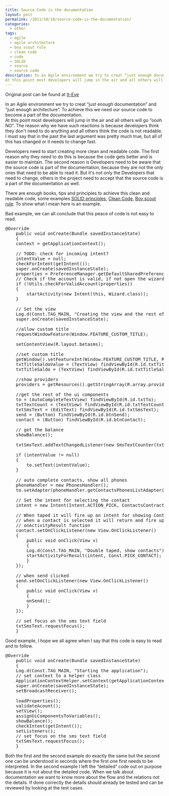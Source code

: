 ```yaml
---
title: Source Code is the documentation
layout: post
permalink: /2011/10/10/source-code-is-the-documentation/
categories:
  - other
tags:
  - agile
  - agile architecture
  - boy scout rule
  - clean code
  - code
  - SOLID
  - source
  - source code
description: In an Agile environment we try to creat “just enough documentation” and “just enough architecture”. To achieve this we need our source code to become a part of the documentation.  
At this point most developers will jump in the air and all others will go “oooh NO”. The reason why we have such reactions is because developers think they don't need to do anything and all others think the code is not readable. I must say that in the past the last argument was pretty much true, but all of this has changed or it needs to change fast. 
---
```

Original post can be found at [It-Eye][1]

In an Agile environment we try to creat “just enough documentation” and “just enough architecture”. To achieve this we need our source code to become a part of the documentation.  
At this point most developers will jump in the air and all others will go “oooh NO”. The reason why we have such reactions is because developers think they don't need to do anything and all others think the code is not readable. I must say that in the past the last argument was pretty much true, but all of this has changed or it needs to change fast. 

  
Developers need to start creating more clean and readable code. The first reason why they need to do this is because the code gets better and is easier to maintain. The second reason is Developers need to be aware that the source code is part of the documentation, because they are not the only ones that need to be able to read it. But it's not only the Developers that need to change, others in the project need to accept that the source code is a part of the documentation as well.

There are enough books, tips and principles to achieve this clean and readable code, some examples [SOLID principles][2], [Clean Code][3], [Boy scout rule][4]. To show what I mean here is an example.

Bad example, we can all conclude that this peace of code is not easy to read.

<pre class="brush: java; title: ; notranslate" title="">@Override
    public void onCreate(Bundle savedInstanceState)
    {
	context = getApplicationContext();

	// TODO: check for incoming intent?
	intentValue = null;
	checkForIntent(getIntent());
	super.onCreate(savedInstanceState);
	properties = PreferenceManager.getDefaultSharedPreferences(Beta_SMS.this);
	// Check if the account is valid, if not open the wizard (should happen only the first time you open the app
	if (!Utils.checkForValidAccount(properties))
	{
	    startActivity(new Intent(this, Wizard.class));
	}

	// Set the view
	Log.d(Const.TAG_MAIN, "Creating the view and the rest of the GUI.");
	super.onCreate(savedInstanceState);

	//allow custom title
	requestWindowFeature(Window.FEATURE_CUSTOM_TITLE);

	setContentView(R.layout.betasms);

	//set custom title
	getWindow().setFeatureInt(Window.FEATURE_CUSTOM_TITLE, R.layout.title);
	txtTitleSaldoValue = (TextView) findViewById(R.id.txtTitleSaldoValue);
	txtTitleSaldo = (TextView) findViewById(R.id.txtTitleSaldo);	

	//show providers
	providers = getResources().getStringArray(R.array.providers);

	//get the rest of the ui components
	to = (AutoCompleteTextView) findViewById(R.id.txtTo);
	txtTextCount = (TextView) findViewById(R.id.txtTextCount);
	txtSmsText = (EditText) findViewById(R.id.txtSmsText);
	send = (Button) findViewById(R.id.btnSend);
	contact = (Button) findViewById(R.id.btnContact);

	// get the balance
	showBalance();

	txtSmsText.addTextChangedListener(new SmsTextCounter(txtTextCount));

	if (intentValue != null)
	{
	    to.setText(intentValue);
	}

	// auto complete contacts, show all phones
	phoneHandler = new PhonesHandler();
	to.setAdapter(phoneHandler.getContactsPhonesListAdapter(getContentResolver(), this));

	// Set the intent for selecting the contact
	intent = new Intent(Intent.ACTION_PICK, ContactsContract.Contacts.CONTENT_URI);

	// When taped it will fire up an intent for showing Contacts,
	// when a contact is selected it will return and fire up
	// onActivityResult function
	contact.setOnClickListener(new View.OnClickListener()
	{
	    public void onClick(View v)
	    {
		Log.d(Const.TAG_MAIN, "Double taped, show contacts");
		startActivityForResult(intent, Const.PICK_CONTACT);
	    }
	});

	// when send clicked
	send.setOnClickListener(new View.OnClickListener()
	{
	    public void onClick(View v)
	    {
		onSend();
	    }
	});

	// set focus on the sms text field
	txtSmsText.requestFocus();
    }
</pre>

Good example, I hope we all agree when I say that this code is easy to read and to follow. 

<pre class="brush: java; title: ; notranslate" title="">@Override
    public void onCreate(Bundle savedInstanceState)
    {
	Log.d(Const.TAG_MAIN, "Starting the application");
	// set context to a helper class
	ApplicationContextHelper.setContext(getApplicationContext());
	super.onCreate(savedInstanceState);
	setBroadcastReceiver();

	loadProperties();
	validateAcount();
	setView();
	assignUiComponentsToVariables();
	showBalance();
	checkIntent(getIntent());
	setListeners();
	// set focus on the sms text field
	txtSmsText.requestFocus();
    }
</pre>

Both the first and the second example do exactly the same but the second one can be understood in seconds where the first one first needs to be interpreted. In the second example I left the “detailed” code out on purpose because it is not about the detailed code. When we talk about documentation we want to know more about the flow and the relations not the details. If done correctly the details should already be tested and can be reviewed by looking at the test cases.

 [1]: http://www.it-eye.nl/2011/10/10/source-code-is-the-documentation/
 [2]: http://en.wikipedia.org/wiki/SOLID_(object-oriented_design)
 [3]: http://www.amazon.com/Clean-Code-Handbook-Software-Craftsmanship/dp/0132350882
 [4]: http://programmer.97things.oreilly.com/wiki/index.php/The_Boy_Scout_Rule